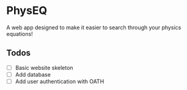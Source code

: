 # PhysEQ
A web app designed to make it easier to search through your physics equations!

## Todos
- [ ] Basic website skeleton
- [ ] Add database
- [ ] Add user authentication with OATH
